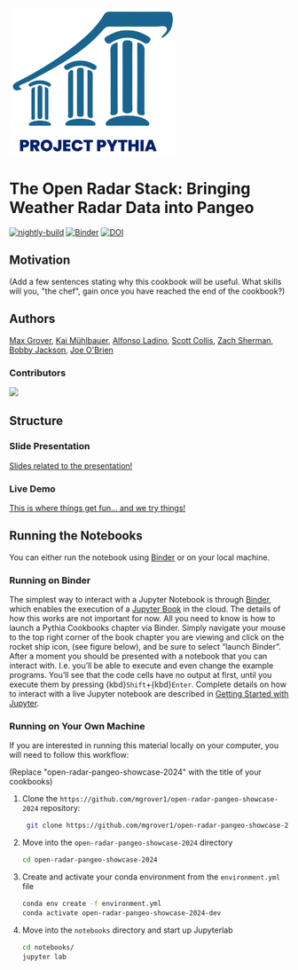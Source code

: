 <img src="thumbnail.png" alt="thumbnail" width="300"/>

# The Open Radar Stack: Bringing Weather Radar Data into Pangeo

[![nightly-build](https://github.com/mgrover1/open-radar-pangeo-showcase-2024/actions/workflows/nightly-build.yaml/badge.svg)](https://github.com/mgrover1/open-radar-pangeo-showcase-2024/actions/workflows/nightly-build.yaml)
[![Binder](https://binder.projectpythia.org/badge_logo.svg)](https://binder.projectpythia.org/v2/gh/mgrover1/open-radar-pangeo-showcase-2024/main?labpath=notebooks)
[![DOI](https://zenodo.org/badge/475509405.svg)](https://zenodo.org/badge/latestdoi/475509405)

## Motivation

(Add a few sentences stating why this cookbook will be useful. What skills will you, "the chef", gain once you have reached the end of the cookbook?)

## Authors

[Max Grover](https://github.com/mgrover1), [Kai Mühlbauer](https://github.com/kmuehlbauer), [Alfonso Ladino](https://github.com/aladino), [Scott Collis](https://github.com/scollis), [Zach Sherman](https://github.com/zssherman), [Bobby Jackson](https://github.com/rcjackson), [Joe O'Brien](https://github.com/jrobrien91)

### Contributors

<a href="https://github.com/mgrover1/open-radar-pangeo-showcase-2024/graphs/contributors">
  <img src="https://contrib.rocks/image?repo=mgrover1/open-radar-pangeo-showcase-2024" />
</a>

## Structure

### Slide Presentation

[Slides related to the presentation!](notebooks/slides.md)

### Live Demo

[This is where things get fun... and we try things!]()

## Running the Notebooks

You can either run the notebook using [Binder](https://binder.projectpythia.org/) or on your local machine.

### Running on Binder

The simplest way to interact with a Jupyter Notebook is through
[Binder](https://binder.projectpythia.org/), which enables the execution of a
[Jupyter Book](https://jupyterbook.org) in the cloud. The details of how this works are not
important for now. All you need to know is how to launch a Pythia
Cookbooks chapter via Binder. Simply navigate your mouse to
the top right corner of the book chapter you are viewing and click
on the rocket ship icon, (see figure below), and be sure to select
“launch Binder”. After a moment you should be presented with a
notebook that you can interact with. I.e. you’ll be able to execute
and even change the example programs. You’ll see that the code cells
have no output at first, until you execute them by pressing
{kbd}`Shift`\+{kbd}`Enter`. Complete details on how to interact with
a live Jupyter notebook are described in [Getting Started with
Jupyter](https://foundations.projectpythia.org/foundations/getting-started-jupyter.html).

### Running on Your Own Machine

If you are interested in running this material locally on your computer, you will need to follow this workflow:

(Replace "open-radar-pangeo-showcase-2024" with the title of your cookbooks)

1. Clone the `https://github.com/mgrover1/open-radar-pangeo-showcase-2024` repository:

   ```bash
    git clone https://github.com/mgrover1/open-radar-pangeo-showcase-2024.git
   ```

1. Move into the `open-radar-pangeo-showcase-2024` directory
   ```bash
   cd open-radar-pangeo-showcase-2024
   ```
1. Create and activate your conda environment from the `environment.yml` file
   ```bash
   conda env create -f environment.yml
   conda activate open-radar-pangeo-showcase-2024-dev
   ```
1. Move into the `notebooks` directory and start up Jupyterlab
   ```bash
   cd notebooks/
   jupyter lab
   ```
